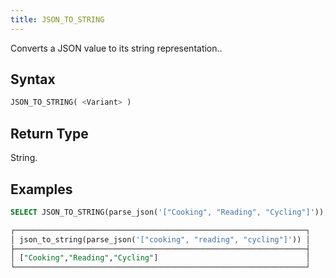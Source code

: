 ```yaml
---
title: JSON_TO_STRING
---
```


Converts a JSON value to its string representation..

## Syntax

```sql
JSON_TO_STRING( <Variant> )
```

## Return Type

String.

## Examples

```sql
SELECT JSON_TO_STRING(parse_json('["Cooking", "Reading", "Cycling"]'));

┌─────────────────────────────────────────────────────────────────┐
│ json_to_string(parse_json('["cooking", "reading", "cycling"]')) │
├─────────────────────────────────────────────────────────────────┤
│ ["Cooking","Reading","Cycling"]                                 │
└─────────────────────────────────────────────────────────────────┘
```